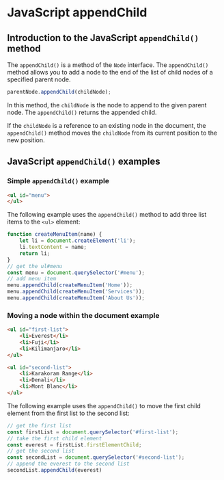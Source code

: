 # JavaScript appendChild

## Introduction to the JavaScript `appendChild()` method

The `appendChild()` is a method of the `Node` interface. The `appendChild()` method allows you to add a node to the end of the list of child nodes of a specified parent node.

```js
parentNode.appendChild(childNode);
```

In this method, the `childNode` is the node to append to the given parent node. The `appendChild()` returns the appended child.

If the `childNode` is a reference to an existing node in the document, the `appendChild()` method moves the `childNode` from its current position to the new position.

## JavaScript `appendChild()` examples

### Simple `appendChild()` example

```html
<ul id="menu">
</ul>
```

The following example uses the `appendChild()` method to add three list items to the `<ul>` element:

```js
function createMenuItem(name) {
    let li = document.createElement('li');
    li.textContent = name;
    return li;
}
// get the ul#menu
const menu = document.querySelector('#menu');
// add menu item
menu.appendChild(createMenuItem('Home'));
menu.appendChild(createMenuItem('Services'));
menu.appendChild(createMenuItem('About Us'));
```

### Moving a node within the document example

```html
<ul id="first-list">
    <li>Everest</li>
    <li>Fuji</li>
    <li>Kilimanjaro</li>
</ul>

<ul id="second-list">
    <li>Karakoram Range</li>
    <li>Denali</li>
    <li>Mont Blanc</li>
</ul>
```

The following example uses the `appendChild()` to move the first child element from the first list to the second list:

```js
// get the first list
const firstList = document.querySelector('#first-list');
// take the first child element
const everest = firstList.firstElementChild;
// get the second list
const secondList = document.querySelector('#second-list');
// append the everest to the second list
secondList.appendChild(everest)
```